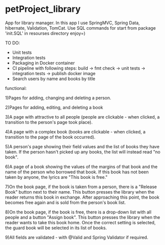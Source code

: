 # petProject_library
App for library manager.
In this app I use SpringMVC, Spring Data, hibernate, Validation, TomCat.
Use SQL commands for start from package 'init.SQL' in resourses directory
enjoy=)

TO DO:
- Unit tests
- Integration tests
- Packaging in Docker container
- CI pipeline with following steps: build -> fmt check -> unit tests -> integration tests -> publish docker image
- Search users by name and books by title

functional:

1)Pages for adding, changing and deleting a person.

2)Pages for adding, editing, and deleting a book

3)A page with attractive to all people (people are clickable - when clicked, a transition to the person's page took place).

4)A page with a complex book (books are clickable - when clicked, a transition to the page of the book occurred).

5)A person's page showing their field values ​​and the list of books they have taken. If the person hasn't picked up any books, the list will instead read "no book".

6)A page of a book showing the values ​​of the margins of that book and the name of the person who borrowed that book. If this book has not been taken by anyone, the lyrics are "This book is free."

7)On the book page, if the book is taken from a person, there is a "Release Book" button next to their name. This button presses the library when the reader returns this book in exchange. After approaching this point, the book becomes free again and is sold from the person's book list.

8)On the book page, if the book is free, there is a drop-down list with all people and a button "Assign book". This button presses the library when the reader wants to take this book home. Once the correct setting is selected, the guard book will be selected in its list of books.

9)All fields are validated - with @Valid and Spring Validator if required.
